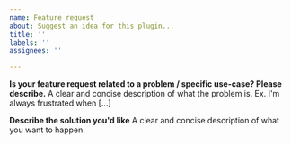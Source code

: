 ```yaml
---
name: Feature request
about: Suggest an idea for this plugin...
title: ''
labels: ''
assignees: ''

---
```


**Is your feature request related to a problem / specific use-case? Please describe.**
A clear and concise description of what the problem is. Ex. I'm always frustrated when [...]

**Describe the solution you'd like**
A clear and concise description of what you want to happen.

